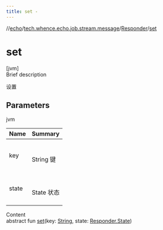 ```yaml
---
title: set -
---
```

//[echo](../../index.md)/[tech.whence.echo.job.stream.message](../index.md)/[Responder](index.md)/[set](set.md)



# set  
[jvm]  
Brief description  


设置



## Parameters  
  
jvm  
  
|  Name|  Summary| 
|---|---|
| key| <br><br>String 键<br><br>
| state| <br><br>State 状态<br><br>
  
  
Content  
abstract fun [set](set.md)(key: [String](https://kotlinlang.org/api/latest/jvm/stdlib/kotlin/-string/index.html), state: [Responder.State](-state/index.md))  



